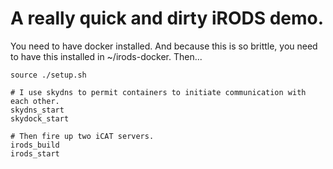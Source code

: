 # A really quick and dirty iRODS demo.

You need to have docker installed. And because this is so brittle, you need to have this installed in ~/irods-docker.
Then...

```
source ./setup.sh

# I use skydns to permit containers to initiate communication with each other.
skydns_start
skydock_start

# Then fire up two iCAT servers.
irods_build
irods_start
```


